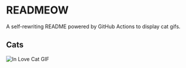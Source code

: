# READMEOW

A self-rewriting README powered by GitHub Actions to display cat gifs.

## Cats

![In Love Cat GIF](https://media4.giphy.com/media/MDJ9IbxxvDUQM/200.gif?cid=9acd02daiy0ssu1uj82skv7gjoak0b0b9f9wtd4hkepc34nr&ep=v1_gifs_search&rid=200.gif&ct=g)
